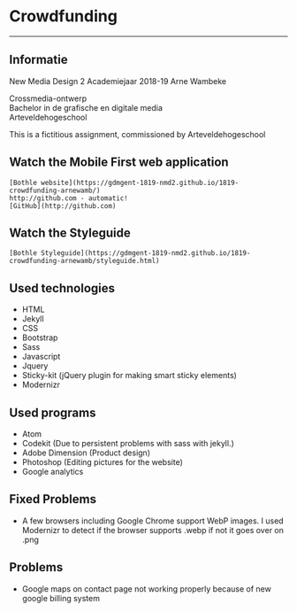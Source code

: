 # Crowdfunding
----------

Informatie
----------
New Media Design 2
Academiejaar 2018-19
Arne Wambeke

Crossmedia-ontwerp  
Bachelor in de grafische en digitale media  
Arteveldehogeschool  

This is a fictitious assignment, commissioned by Arteveldehogeschool


Watch the Mobile First web application
----------

```
[Bothle website](https://gdmgent-1819-nmd2.github.io/1819-crowdfunding-arnewamb/)
http://github.com - automatic!
[GitHub](http://github.com)
```

Watch the Styleguide
----------

```
[Bothle Styleguide](https://gdmgent-1819-nmd2.github.io/1819-crowdfunding-arnewamb/styleguide.html)
```

Used technologies
----------
* HTML
* Jekyll
* CSS
* Bootstrap
* Sass
* Javascript
* Jquery
* Sticky-kit (jQuery plugin for making smart sticky elements)
* Modernizr

Used programs
----------
* Atom
* Codekit (Due to persistent problems with sass with jekyll.)
* Adobe Dimension (Product design)
* Photoshop (Editing pictures for the website)
* Google analytics

Fixed Problems
----------
* A few browsers including Google Chrome support WebP images.
I used Modernizr to detect if the browser supports .webp if not it goes over on .png

Problems
----------
* Google maps on contact page not working properly because of new google billing system
